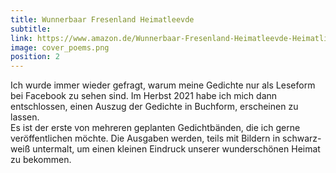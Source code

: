 ```yaml
---
title: Wunnerbaar Fresenland Heimatleevde
subtitle: 
link: https://www.amazon.de/Wunnerbaar-Fresenland-Heimatleevde-Heimatliebe-plattdeutschen/dp/3755713284/ref=sr_1_1?__mk_de_DE=%C3%85M%C3%85%C5%BD%C3%95%C3%91&keywords=siegfried+klock&qid=1638055704&sr=8-1
image: cover_poems.png
position: 2
---
```

Ich wurde immer wieder gefragt, warum meine Gedichte nur als Leseform bei Facebook zu sehen sind. Im Herbst 2021 habe ich mich dann entschlossen, einen Auszug der Gedichte in Buchform, erscheinen zu lassen.<br>
Es ist der erste von mehreren geplanten Gedichtbänden, die ich gerne veröffentlichen möchte. Die Ausgaben werden, teils mit Bildern in schwarz-weiß untermalt, um einen kleinen Eindruck unserer wunderschönen Heimat zu bekommen.